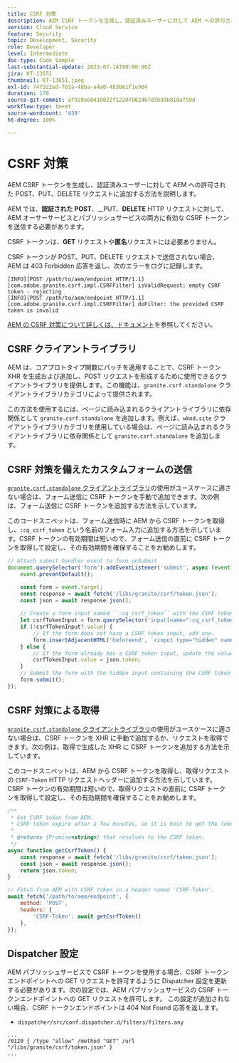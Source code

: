 ```yaml
---
title: CSRF 対策
description: AEM CSRF トークンを生成し、認証済みユーザーに対して AEM への許可された POST、PUT、DELETE リクエストに追加する方法を説明します。
version: Cloud Service
feature: Security
topic: Development, Security
role: Developer
level: Intermediate
doc-type: Code Sample
last-substantial-update: 2023-07-14T00:00:00Z
jira: KT-13651
thumbnail: KT-13651.jpeg
exl-id: 747322ed-f01a-48ba-a4a0-483b81f1e904
duration: 178
source-git-commit: af928e60410022f12207082467d3bd9b818af59d
workflow-type: tm+mt
source-wordcount: '439'
ht-degree: 100%

---
```


# CSRF 対策

AEM CSRF トークンを生成し、認証済みユーザーに対して AEM への許可された POST、PUT、DELETE リクエストに追加する方法を説明します。

AEM では、__認証された__ __POST__、__PUT、__DELETE__ HTTP リクエストに対して、AEM オーサーサービスとパブリッシュサービスの両方に有効な CSRF トークンを送信する必要があります。

CSRF トークンは、__GET__ リクエストや&#x200B;__匿名__&#x200B;リクエストには必要ありません。

CSRF トークンが POST、PUT、DELETE リクエストで送信されない場合、AEM は 403 Forbidden 応答を返し、次のエラーをログに記録します。

```log
[INFO][POST /path/to/aem/endpoint HTTP/1.1][com.adobe.granite.csrf.impl.CSRFFilter] isValidRequest: empty CSRF token - rejecting
[INFO][POST /path/to/aem/endpoint HTTP/1.1][com.adobe.granite.csrf.impl.CSRFFilter] doFilter: the provided CSRF token is invalid
```

[AEM の CSRF 対策について詳しくは、ドキュメント](https://experienceleague.adobe.com/docs/experience-manager-65/developing/introduction/csrf-protection.html?lang=ja)を参照してください。


## CSRF クライアントライブラリ

AEM は、コアプロトタイプ関数にパッチを適用することで、CSRF トークン XHR を生成および追加し、POST リクエストを形成するために使用できるクライアントライブラリを提供します。この機能は、`granite.csrf.standalone` クライアントライブラリカテゴリによって提供されます。

この方法を使用するには、ページに読み込まれるクライアントライブラリに依存関係として `granite.csrf.standalone` を追加します。例えば、`wknd.site` クライアントライブラリカテゴリを使用している場合は、ページに読み込まれるクライアントライブラリに依存関係として `granite.csrf.standalone` を追加します。

## CSRF 対策を備えたカスタムフォームの送信

[`granite.csrf.standalone` クライアントライブラリ](#csrf-client-library)の使用がユースケースに適さない場合は、フォーム送信に CSRF トークンを手動で追加できます。次の例は、フォーム送信に CSRF トークンを追加する方法を示しています。

このコードスニペットは、フォーム送信時に AEM から CSRF トークンを取得し、`:cq_csrf_token` という名前のフォーム入力に追加する方法を示しています。CSRF トークンの有効期間は短いので、フォーム送信の直前に CSRF トークンを取得して設定し、その有効期間を確保することをお勧めします。

```javascript
// Attach submit handler event to form onSubmit
document.querySelector('form').addEventListener('submit', async (event) => {
    event.preventDefault();

    const form = event.target;
    const response = await fetch('/libs/granite/csrf/token.json');
    const json = await response.json();
    
    // Create a form input named ``:cq_csrf_token`` with the CSRF token.
    let csrfTokenInput = form.querySelector('input[name=":cq_csrf_token"]');
    if (!csrfTokenInput?.value) {
        // If the form does not have a CSRF token input, add one.
        form.insertAdjacentHTML('beforeend', `<input type="hidden" name=":cq_csrf_token" value="${json.token}">`);
    } else {
        // If the form already has a CSRF token input, update the value.
        csrfTokenInput.value = json.token;
    }
    // Submit the form with the hidden input containing the CSRF token
    form.submit();
});
```

## CSRF 対策による取得

[`granite.csrf.standalone` クライアントライブラリ](#csrf-client-library)の使用がユースケースに適さない場合は、CSRF トークンを XHR に手動で追加するか、リクエストを取得できます。次の例は、取得で生成した XHR に CSRF トークンを追加する方法を示しています。

このコードスニペットは、AEM から CSRF トークンを取得し、取得リクエストの `CSRF-Token` HTTP リクエストヘッダーに追加する方法を示しています。CSRF トークンの有効期間は短いので、取得リクエストの直前に CSRF トークンを取得して設定し、その有効期間を確保することをお勧めします。

```javascript
/**
 * Get CSRF token from AEM.
 * CSRF token expire after a few minutes, so it is best to get the token before each request.
 * 
 * @returns {Promise<string>} that resolves to the CSRF token.
 */
async function getCsrfToken() {
    const response = await fetch('/libs/granite/csrf/token.json');
    const json = await response.json();
    return json.token;
}

// Fetch from AEM with CSRF token in a header named 'CSRF-Token'.
await fetch('/path/to/aem/endpoint', {
    method: 'POST',
    headers: {
        'CSRF-Token': await getCsrfToken()
    },
});
```

## Dispatcher 設定

AEM パブリッシュサービスで CSRF トークンを使用する場合、CSRF トークンエンドポイントへの GET リクエストを許可するように Dispatcher 設定を更新する必要があります。次の設定では、AEM パブリッシュサービスの CSRF トークンエンドポイントへの GET リクエストを許可します。 この設定が追加されない場合、CSRF トークンエンドポイントは 404 Not Found 応答を返します。

* `dispatcher/src/conf.dispatcher.d/filters/filters.any`

```
...
/0120 { /type "allow" /method "GET" /url "/libs/granite/csrf/token.json" }
...
```
